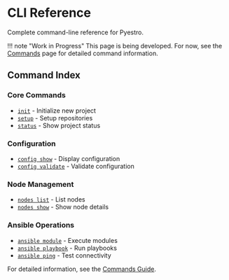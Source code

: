 # CLI Reference

Complete command-line reference for Pyestro.

!!! note "Work in Progress"
    This page is being developed. For now, see the [Commands](../user-guide/commands.md) page for detailed command information.

## Command Index

### Core Commands
- [`init`](../user-guide/commands.md#init) - Initialize new project
- [`setup`](../user-guide/commands.md#setup) - Setup repositories
- [`status`](../user-guide/commands.md#status) - Show project status

### Configuration
- [`config show`](../user-guide/commands.md#config-show) - Display configuration
- [`config validate`](../user-guide/commands.md#config-validate) - Validate configuration

### Node Management
- [`nodes list`](../user-guide/commands.md#nodes-list) - List nodes
- [`nodes show`](../user-guide/commands.md#nodes-show) - Show node details

### Ansible Operations
- [`ansible module`](../user-guide/commands.md#ansible-module) - Execute modules
- [`ansible playbook`](../user-guide/commands.md#ansible-playbook) - Run playbooks
- [`ansible ping`](../user-guide/commands.md#ansible-ping) - Test connectivity

For detailed information, see the [Commands Guide](../user-guide/commands.md).
